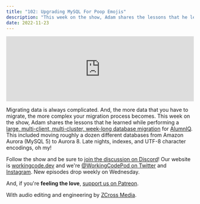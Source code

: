 ```yaml
---
title: "102: Upgrading MySQL For Poop Emojis"
description: "This week on the show, Adam shares the lessons that he learned while performing a large, multi-client, multi-cluster, week-long database migration for AlumnIQ."
date: 2022-11-23
---
```


<iframe allow="autoplay *; encrypted-media *; fullscreen *; clipboard-write" frameborder="0" height="175" style="width:100%;max-width:900px;overflow:hidden;background:transparent;" sandbox="allow-forms allow-popups allow-same-origin allow-scripts allow-storage-access-by-user-activation allow-top-navigation-by-user-activation" src="https://embed.podcasts.apple.com/us/podcast/102-upgrading-mysql-for-poop-emojis/id1544142288?i=1000587246776"></iframe>

Migrating data is always complicated. And, the more data that you have to migrate, the more complex your migration process becomes. This week on the show, Adam shares the lessons that he learned while performing a [large, multi-client, multi-cluster, week-long database migration][adam-post] for [AlumnIQ][alumniq]. This included moving roughly a dozen different databases from Amazon Aurora (MySQL 5) to Aurora 8. Late nights, indexes, and UTF-8 character encodings, oh my!

Follow the show and be sure to [join the discussion on Discord][working-code-discord]! Our website is [workingcode.dev][working-code] and we're [@WorkingCodePod on Twitter][working-code-twitter] and [Instagram][working-code-instagram]. New episodes drop weekly on Wednesday.

And, if you're **feeling the love**, [support us on Patreon][working-code-patreon].

[adam-post]: https://adamtuttle.codes/blog/2022/lessons-learned-migrating-large-mysql-databases/
[alumniq]: https://www.alumniq.com/
[working-code]: https://workingcode.dev/
[working-code-discord]: https://workingcode.dev/discord/
[working-code-instagram]: https://www.instagram.com/workingcodepod/
[working-code-patreon]: https://www.patreon.com/workingcodepod
[working-code-twitter]: https://twitter.com/WorkingCodePod

With audio editing and engineering by [ZCross Media](https://www.zcross.media/).
